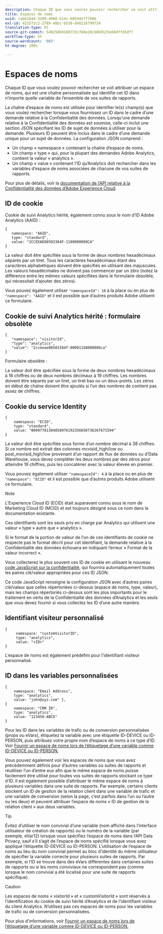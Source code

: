 ```yaml
---
description: Chaque ID que vous voulez pouvoir rechercher se voit attribuer un espace de noms, qui est une chaîne personnalisée qui identifie cet ID dans n’importe quelle variable de l’ensemble de vos suites de rapports.
title: Espaces de noms
uuid: cab61844-3209-4980-b14c-6859de777606
exl-id: 421572c2-2789-48bc-b530-d48216799724
translation-type: ht
source-git-commit: 549258b0168733c7b0e28cb8b9125e68dffd5df7
workflow-type: ht
source-wordcount: '903'
ht-degree: 100%

---
```


# Espaces de noms

Chaque ID que vous voulez pouvoir rechercher se voit attribuer un espace de noms, qui est une chaîne personnalisée qui identifie cet ID dans n’importe quelle variable de l’ensemble de vos suites de rapports.

La chaîne d’espace de noms est utilisée pour identifier le(s) champ(s) que vous voulez rechercher lorsque vous fournissez un ID dans le cadre d’une demande relative à la Confidentialité des données. Lorsqu’une demande relative à la Confidentialité des données est soumise, celle-ci inclut une section JSON spécifiant les ID de sujet de données à utiliser pour la demande. Plusieurs ID peuvent être inclus dans le cadre d’une demande unique pour un sujet de données. La configuration JSON comprend :

* Un champ « namespace » contenant la chaîne d’espace de noms.
* Un champ « type » qui, pour la plupart des demandes Adobe Analytics, contient la valeur « analytics ».
* Un champ « value » contenant l’ID qu’Analytics doit rechercher dans les variables d’espace de noms associées de chacune de vos suites de rapports.

Pour plus de détails, voir la [documentation de l’API relative à la Confidentialité des données d’Adobe Experience Cloud](https://docs.adobe.com/content/help/fr-FR/experience-platform/privacy/home.html#!api-specification/markdown/narrative/technical_overview/privacy_service_overview/privacy_service_overview.md).

## ID de cookie

Cookie de suivi Analytics hérité, également connu sous le nom d’ID Adobe Analytics (AAID) :

```
{
   namespace: "AAID",
   type: "standard",
   value: "2CCEEAE88503384F-1188000089CA"
}
```

La valeur doit être spécifiée sous la forme de deux nombres hexadécimaux séparés par un tiret. Tous les caractères hexadécimaux étant des caractères alphabétiques doivent être spécifiés en utilisant des majuscules. Les valeurs hexadécimales ne doivent pas commencer par un zéro (notez la différence entre les mêmes valeurs spécifiées dans le formulaire obsolète, qui nécessitait d’ajouter des zéros).

Vous pouvez également utiliser `"namespaceId": 10` à la place ou en plus de `"namespace": "AAID"` et il est possible que d’autres produits Adobe utilisent ce formulaire.

## Cookie de suivi Analytics hérité : formulaire obsolète

```
{
   "namespace": "visitorId",
   "type": "analytics",
   "value": "2cceeae88503384f-00001188000089ca"
}
```

Formulaire obsolète :

La valeur doit être spécifiée sous la forme de deux nombres hexadécimaux à 16 chiffres ou de deux nombres décimaux à 19 chiffres. Les nombres doivent être séparés par un tiret, un tiret bas ou un deux-points. Les zéros en début de chaîne doivent être ajoutés si l’un des nombres de contient pas assez de chiffres.

## Cookie du service Identity

```
{
    namespace: "ECID",
    type: "standard",
    value: "00497781304058976192356650736267671594"
}
```

La valeur doit être spécifiée sous forme d’un nombre décimal à 38 chiffres. Si ce nombre est extrait des colonnes mcvisid\_high/low ou post\_msvisid\_high/low provenant d’un rapport de flux de données ou d’Data Warehouse, vous devez compléter les deux nombres par des zéros pour atteindre 19 chiffres, puis les concaténer avec la valeur élevée en premier.

Vous pouvez également utiliser `"namespaceId": 4` à la place ou en plus de `"namespace": "ECID"` et il est possible que d’autres produits Adobe utilisent ce formulaire.

>[!NOTE]
>
>L’Experience Cloud ID (ECID) était auparavant connu sous le nom de Marketing Cloud ID (MCID) et est toujours désigné sous ce nom dans la documentation existante.
>
>Ces identifiants sont les seuls pris en charge par Analytics qui utilisent une valeur « type » autre que « analytics ».

Si le format de la portion de valeur de l’un de ces identifiants de cookie ne respecte pas le format décrit pour cet identifiant, la demande relative à la Confidentialité des données échouera en indiquant l’erreur « Format de la valeur incorrect ».

Vous collecterez le plus souvent ces ID de cookie en utilisant le nouveau [code JavaScript sur la confidentialité](https://www.adobe.io/apis/cloudplatform/gdpr/services/allservices.htm), qui fournira automatiquement toutes les paires clé/valeur appropriées pour ces ID JSON.

Ce code JavaScript renseigne la configuration JSON avec d’autres paires clé/valeur que celles répertoriées ci-dessus (espace de noms, type, valeur), mais les champs répertoriés ci-dessus sont les plus importants pour le traitement en vertu de la Confidentialité des données d’Analytics et les seuls que vous devez fournir si vous collectez les ID d’une autre manière.

## Identifiant visiteur personnalisé

```
{
     namespace: "customVisitorID",
     type: "analytics",
     value: "<ID>"
}
```

L’espace de noms est également prédéfini pour l’identifiant visiteur personnalisé.

## ID dans les variables personnalisées

```
{
    namespace: "Email Address",
    type: "analytics", 
    value: "john@xyz.com" }, 
{
    namespace: "CRM ID", 
    type: "analytics", 
    value: "123456-ABCD" 
}
```

Pour les ID dans les variables de trafic ou de conversion personnalisées (props ou eVars), étiquetez la variable avec une étiquette ID-DEVICE ou ID-PERSON, puis attribuez votre propre nom d’espace de noms à ce type d’ID. Voir [Fournir un espace de noms lors de l’étiquetage d’une variable comme ID-DEVICE ou ID-PERSON.](gdpr-labels.md)

Vous pouvez également voir les espaces de noms que vous avez précédemment définis pour d’autres variables ou suites de rapports et réutiliser l’un d’entre eux afin que le même espace de noms puisse facilement être utilisé pour toutes vos suites de rapports stockant ce type d’ID. Il est également possible d’attribuer le même espace de noms à plusieurs variables dans une suite de rapports. Par exemple, certains clients stockent un ID de gestion de la relation client dans une variable de trafic et une variable de conversion (selon la page, c’est parfois dans l’un ou l’autre ou les deux) et peuvent attribuer l’espace de noms « ID de gestion de la relation client » aux deux variables.

>[!TIP]
>
>Évitez d’utiliser le nom convivial d’une variable (nom affiché dans l’interface utilisateur de création de rapports) ou le numéro de la variable (par exemple, eVar12) lorsque vous spécifiez l’espace de noms dans l’API Data Privacy, sauf s’il s’agit de l’espace de noms spécifié lorsque vous avez appliqué l’étiquette ID-DEVICE ou ID-PERSON. L’utilisation de l’espace de noms au lieu du nom convivial permet au bloc d’identité du même utilisateur de spécifier la variable correcte pour plusieurs suites de rapports. Par exemple, si l’ID se trouve dans des eVars différentes dans certaines suites de rapports ou si les noms conviviaux ne correspondent pas (comme lorsque le nom convivial a été localisé pour une suite de rapports spécifique).

>[!CAUTION]
>
>Les espaces de noms « visitorId » et « customVisitorId » sont réservés à l’identification du cookie de suivi hérité d’Analytics et de l’identifiant visiteur du client Analytics. N’utilisez pas ces espaces de noms pour les variables de trafic ou de conversion personnalisées.

Pour plus d’informations, voir [Fournir un espace de noms lors de l’étiquetage d’une variable comme ID-DEVICE ou ID-PERSON.](/help/admin/c-data-governance/gdpr-labels.md)
